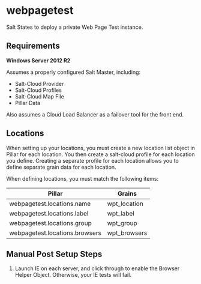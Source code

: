 webpagetest
===========

Salt States to deploy a private Web Page Test instance.

## Requirements

**Windows Server 2012 R2**

Assumes a properly configured Salt Master, including:
 * Salt-Cloud Provider
 * Salt-Cloud Profiles
 * Salt-Cloud Map File
 * Pillar Data

Also assumes a Cloud Load Balancer as a failover tool for the front end.

## Locations

When setting up your locations, you must create a new location list object in Pillar for each location. You then create a salt-cloud profile for each location you define. Creating a separate profile for each location allows you to define separate grain data for each location.

When defining locations, you must match the following items:

| Pillar | Grains |
| ------ | ------ |
| webpagetest.locations.name | wpt_location |
| webpagetest.locations.label | wpt_label |
| webpagetest.locations.group | wpt_group |
| webpagetest.locations.browsers | wpt_browsers |

## Manual Post Setup Steps

1. Launch IE on each server, and click through to enable the Browser Helper Object. Otherwise, your IE tests will fail.
